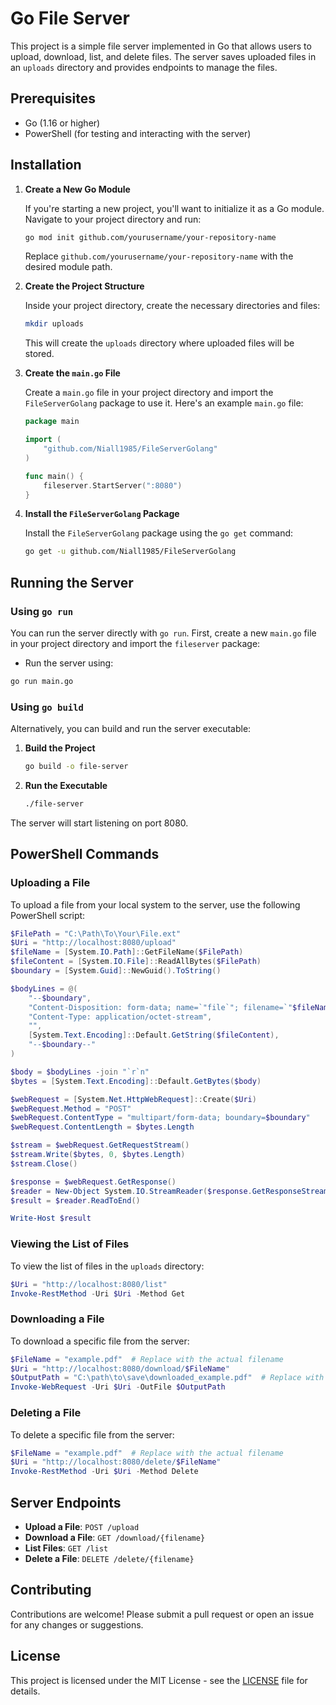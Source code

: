# Go File Server

This project is a simple file server implemented in Go that allows users to upload, download, list, and delete files. The server saves uploaded files in an `uploads` directory and provides endpoints to manage the files.

## Prerequisites

- Go (1.16 or higher)
- PowerShell (for testing and interacting with the server)

## Installation

1. **Create a New Go Module**

   If you're starting a new project, you'll want to initialize it as a Go module. Navigate to your project directory and run:

   ```bash
   go mod init github.com/yourusername/your-repository-name
   ```

   Replace `github.com/yourusername/your-repository-name` with the desired module path.

2. **Create the Project Structure**

   Inside your project directory, create the necessary directories and files:

   ```bash
   mkdir uploads
   ```

   This will create the `uploads` directory where uploaded files will be stored.

3. **Create the `main.go` File**

   Create a `main.go` file in your project directory and import the `FileServerGolang` package to use it. Here's an example `main.go` file:

   ```go
   package main

   import (
       "github.com/Niall1985/FileServerGolang"
   )

   func main() {
       fileserver.StartServer(":8080")
   }
   ```
4. **Install the `FileServerGolang` Package**

   Install the `FileServerGolang` package using the `go get` command:

   ```bash
   go get -u github.com/Niall1985/FileServerGolang
   ```

## Running the Server

### Using `go run`

You can run the server directly with `go run`. First, create a new `main.go` file in your project directory and import the `fileserver` package:

- Run the server using:

```bash
go run main.go
```

### Using `go build`

Alternatively, you can build and run the server executable:

1. **Build the Project**

   ```bash
   go build -o file-server
   ```

2. **Run the Executable**

   ```bash
   ./file-server
   ```

The server will start listening on port 8080.

## PowerShell Commands

### Uploading a File

To upload a file from your local system to the server, use the following PowerShell script:

```powershell
$FilePath = "C:\Path\To\Your\File.ext"
$Uri = "http://localhost:8080/upload"
$fileName = [System.IO.Path]::GetFileName($FilePath)
$fileContent = [System.IO.File]::ReadAllBytes($FilePath)
$boundary = [System.Guid]::NewGuid().ToString()

$bodyLines = @(
    "--$boundary",
    "Content-Disposition: form-data; name=`"file`"; filename=`"$fileName`"",
    "Content-Type: application/octet-stream",
    "",
    [System.Text.Encoding]::Default.GetString($fileContent),
    "--$boundary--"
)

$body = $bodyLines -join "`r`n"
$bytes = [System.Text.Encoding]::Default.GetBytes($body)

$webRequest = [System.Net.HttpWebRequest]::Create($Uri)
$webRequest.Method = "POST"
$webRequest.ContentType = "multipart/form-data; boundary=$boundary"
$webRequest.ContentLength = $bytes.Length

$stream = $webRequest.GetRequestStream()
$stream.Write($bytes, 0, $bytes.Length)
$stream.Close()

$response = $webRequest.GetResponse()
$reader = New-Object System.IO.StreamReader($response.GetResponseStream())
$result = $reader.ReadToEnd()

Write-Host $result
```

### Viewing the List of Files

To view the list of files in the `uploads` directory:

```powershell
$Uri = "http://localhost:8080/list"
Invoke-RestMethod -Uri $Uri -Method Get
```

### Downloading a File

To download a specific file from the server:

```powershell
$FileName = "example.pdf"  # Replace with the actual filename
$Uri = "http://localhost:8080/download/$FileName"
$OutputPath = "C:\path\to\save\downloaded_example.pdf"  # Replace with the desired output path
Invoke-WebRequest -Uri $Uri -OutFile $OutputPath
```

### Deleting a File

To delete a specific file from the server:

```powershell
$FileName = "example.pdf"  # Replace with the actual filename
$Uri = "http://localhost:8080/delete/$FileName"
Invoke-RestMethod -Uri $Uri -Method Delete
```

## Server Endpoints

- **Upload a File**: `POST /upload`
- **Download a File**: `GET /download/{filename}`
- **List Files**: `GET /list`
- **Delete a File**: `DELETE /delete/{filename}`

## Contributing

Contributions are welcome! Please submit a pull request or open an issue for any changes or suggestions.

## License

This project is licensed under the MIT License - see the [LICENSE](LICENSE) file for details.


